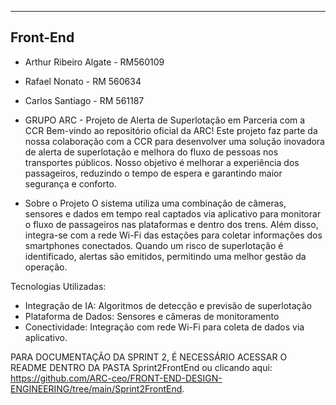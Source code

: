 ---------
Front-End
---------

- Arthur Ribeiro Algate - RM560109
- Rafael Nonato - RM 560634
- Carlos Santiago - RM 561187

- GRUPO ARC - Projeto de Alerta de Superlotação em Parceria com a CCR
Bem-vindo ao repositório oficial da ARC! Este projeto faz parte da nossa colaboração com a CCR para desenvolver uma solução inovadora de alerta de superlotação e melhora do fluxo de pessoas  nos transportes públicos. Nosso objetivo é melhorar a experiência dos passageiros, reduzindo o tempo de espera e garantindo maior segurança e conforto.

- Sobre o Projeto
O sistema utiliza uma combinação de câmeras, sensores e dados em tempo real captados via aplicativo para monitorar o fluxo de passageiros nas plataformas e dentro dos trens. Além disso, integra-se com a rede Wi-Fi das estações para coletar informações dos smartphones conectados. Quando um risco de superlotação é identificado, alertas são emitidos, permitindo uma melhor gestão da operação.

Tecnologias Utilizadas:

- Integração de IA: Algoritmos de detecção e previsão de superlotação
- Plataforma de Dados: Sensores e câmeras de monitoramento
- Conectividade: Integração com rede Wi-Fi para coleta de dados via aplicativo.

PARA DOCUMENTAÇÃO DA SPRINT 2, É NECESSÁRIO ACESSAR O README DENTRO DA PASTA Sprint2FrontEnd ou clicando aqui: https://github.com/ARC-ceo/FRONT-END-DESIGN-ENGINEERING/tree/main/Sprint2FrontEnd.
